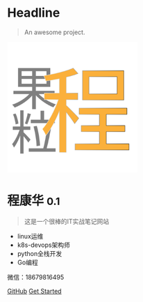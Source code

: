 # Headline

> An awesome project.

<img src="_media/logo-200.svg" width="300px" data-no-zoom />

# 程康华 <small>0.1</small>

> 这是一个很棒的IT实战笔记网站

- linux运维
- k8s-devops架构师
- python全栈开发
- Go编程

微信：18679816495 

[GitHub](https://github.com/chengkanghua)
[Get Started](/)
